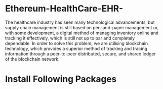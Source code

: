 # Ethereum-HealthCare-EHR-
The healthcare industry has seen many technological advancements, but supply chain management is still based on pen-and-paper management or, with some development, a digital method of managing inventory online and tracking it effectively, which is still not up to par and completely dependable. In order to solve this problem, we are utilising blockchain technology, which provides a superior method of tracking and tracing information through a peer-to-peer distributed, secure, and shared ledger of the blockchain network.

# Install Following Packages

